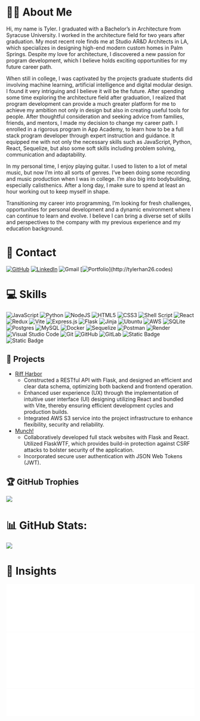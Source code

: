 
# 👨‍🚀 About Me

<p>Hi, my name is Tyler. I graduated with a Bachelor’s in Architecture from Syracuse University. I worked in the architecture field for two years after graduation. My most recent role finds me at Studio AR&D Architects in LA, which specializes in designing high-end modern custom homes in Palm Springs. Despite my love for architecture, I discovered a new passion for program development, which I believe holds exciting opportunities for my future career path.</p>

<p>When still in college, I was captivated by the  projects graduate students did involving machine learning, artificial intelligence and digital modular design. I found it very intriguing and I believe it will be the future. After spending some time exploring the architecture field after graduation, I realized that program development can provide a much greater platform for me to achieve my ambition not only in design but also in creating useful tools for people. After thoughtful consideration and seeking advice from families, friends, and mentors, I made my decision to change my career path. I enrolled in a rigorous program in App Academy, to learn how to be a full stack program developer through expert instruction and guidance. It equipped me with not only the necessary skills such as JavaScript, Python, React, Sequelize, but also some soft skills including problem solving, communication and adaptability.</p>

<p>In my personal time, I enjoy playing guitar. I used to listen to a lot of metal music, but now I’m into all sorts of genres. I’ve been doing some recording and music production when I was in college. I’m also big into bodybuilding, especially calisthenics. After a long day, I make sure to spend at least an hour working out to keep myself in shape.</p>

<p>Transitioning my career into programming, I’m looking for fresh challenges, opportunities for personal development and a dynamic environment where I can continue to learn and evolve. I believe I can bring a diverse set of skills and perspectives to the company with my previous experience and my education background.</p>

# 📲 Contact
[![GitHub](https://img.shields.io/badge/GitHub-black?logo=github&logoColor=white)](https://github.com/TylerHan1226)
[![LinkedIn](https://img.shields.io/badge/linkedin-%230077B5.svg?logo=linkedin&logoColor=black)](https://www.linkedin.com/in/yucheng-han-2a3684254/)
![Gmail](https://img.shields.io/badge/tylerhan1226@gmail.com-red?logo=gmail&logoColor=black)
[![Portfolio](https://img.shields.io/badge/Portfolio-%23000000.svg?)](http://tylerhan26.codes)


# 💻 Skills


![JavaScript](https://img.shields.io/badge/javascript-%23323330.svg?logo=javascript&logoColor=%23F7DF1E)
![Python](https://img.shields.io/badge/python-3670A0?logo=python&logoColor=ffdd54)
![NodeJS](https://img.shields.io/badge/node.js-6DA55F?logo=node.js&logoColor=white)
![HTML5](https://img.shields.io/badge/html5-%23E34F26.svg?logo=html5&logoColor=white)
![CSS3](https://img.shields.io/badge/css3-%231572B6.svg?logo=css3&logoColor=white)
![Shell Script](https://img.shields.io/badge/shell_script-%23121011.svg?logo=gnu-bash&logoColor=white)
![React](https://img.shields.io/badge/react-%2320232a.svg?logo=react&logoColor=%2361DAFB)
![Redux](https://img.shields.io/badge/redux-%23593d88.svg?logo=redux&logoColor=white)
![Vite](https://img.shields.io/badge/vite-%23646CFF.svg?logo=vite&logoColor=white)
![Express.js](https://img.shields.io/badge/express.js-%23404d59.svg?logo=express&logoColor=%2361DAFB)
![Flask](https://img.shields.io/badge/flask-%23000.svg?logo=flask&logoColor=white)
![Jinja](https://img.shields.io/badge/jinja-white.svg?logo=jinja&logoColor=black)
![Ubuntu](https://img.shields.io/badge/Ubuntu-E95420?logo=ubuntu&logoColor=white)
![AWS](https://img.shields.io/badge/AWS-%23FF9900.svg?logo=amazon-aws&logoColor=white)
![SQLite](https://img.shields.io/badge/sqlite-%2307405e.svg?logo=sqlite&logoColor=white)
![Postgres](https://img.shields.io/badge/postgres-%23316192.svg?logo=postgresql&logoColor=white)
![MySQL](https://img.shields.io/badge/mysql-4479A1.svg?logo=mysql&logoColor=white)
![Docker](https://img.shields.io/badge/docker-%230db7ed.svg?logo=docker&logoColor=white)
![Sequelize](https://img.shields.io/badge/Sequelize-52B0E7?logo=Sequelize&logoColor=white)
![Postman](https://img.shields.io/badge/Postman-FF6C37?logo=postman&logoColor=white)
![Render](https://img.shields.io/badge/Render-%46E3B7.svg?logo=render&logoColor=white)
![Visual Studio Code](https://img.shields.io/badge/Visual%20Studio%20Code-0078d7.svg?logo=visual-studio-code&logoColor=white)
![Git](https://img.shields.io/badge/git-%23F05033.svg?logo=git&logoColor=white)
![GitHub](https://img.shields.io/badge/github-%23121011.svg?logo=github&logoColor=white)
![GitLab](https://img.shields.io/badge/gitlab-%23181717.svg?logo=gitlab&logoColor=white)
![Static Badge](https://img.shields.io/badge/chai-green?logo=chai&logoColor=white)
![Static Badge](https://img.shields.io/badge/SQLAlchemy-white?logo=sqlalchemy&logoColor=blue)

## 🚀 Projects
- [Riff Harbor](https://riff-harbor.onrender.com/)
  - Constructed a RESTful API with Flask, and designed an efficient and clear data schema, optimizing both backend and frontend operation.
  - Enhanced user experience (UX) through the implementation of intuitive user interface (UI) designing utilizing React and bundled with Vite, thereby ensuring efficient development cycles and production builds.
  - Integrated AWS S3 service into the project infrastructure to enhance flexibility, security and reliability.
- [Munch!](https://aa-munch.onrender.com/)
  - Collaboratively developed full stack websites with Flask and React. Utilized FlaskWTF, which provides build-in protection against CSRF attacks to bolster security of the application.
  - Incorporated secure user authentication with JSON Web Tokens (JWT).

## 🏆 GitHub Trophies
![](https://github-profile-trophy.vercel.app/?username=tylerhan1226&theme=radical&no-frame=false&no-bg=true&margin-w=4)

# 📊 GitHub Stats:
![](https://github-readme-stats.vercel.app/api?username=tylerhan1226&theme=dark&hide_border=false&include_all_commits=false&count_private=true)<br/>

# 🔎 Insights
<img src="https://github.com/lowlighter/metrics/blob/examples/metrics.plugin.languages.recent.svg" alt="">
<img src="https://github.com/lowlighter/metrics/blob/examples/metrics.plugin.languages.indepth.svg" alt="">
<img src="https://github.com/lowlighter/metrics/blob/examples/metrics.plugin.languages.details.svg" alt="">

